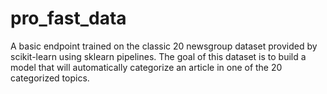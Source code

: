 # pro_fast_data
A basic endpoint trained on the classic 20 newsgroup dataset provided by scikit-learn using sklearn pipelines.
The goal of this dataset is to build a model that will automatically categorize an article in one of the 20 categorized topics.

